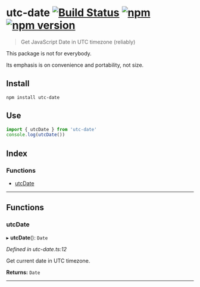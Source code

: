 
utc-date [![Build Status](https://travis-ci.org/strong-roots-capital/utc-date.svg?branch=master)](https://travis-ci.org/strong-roots-capital/utc-date) [![npm](https://img.shields.io/npm/dt/utc-date.svg)](https://www.npmjs.com/package/utc-date) [![npm version](https://img.shields.io/npm/v/utc-date.svg)](https://npmjs.org/package/utc-date)
===================================================================================================================================================================================================================================================================================================================================================

> Get JavaScript Date in UTC timezone (reliably)

This package is not for everybody.

Its emphasis is on convenience and portability, not size.

Install
-------

```shell
npm install utc-date
```

Use
---

```typescript
import { utcDate } from 'utc-date'
console.log(utcDate())
```

## Index

### Functions

* [utcDate](#utcdate)

---

## Functions

<a id="utcdate"></a>

###  utcDate

▸ **utcDate**(): `Date`

*Defined in utc-date.ts:12*

Get current date in UTC timezone.

**Returns:** `Date`

___

